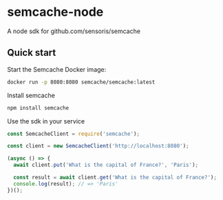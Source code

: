# semcache-node
A node sdk for github.com/sensoris/semcache



## Quick start

Start the Semcache Docker image:

```bash
docker run -p 8080:8080 semcache/semcache:latest
```

Install semcache
```bash
npm install semcache
```
Use the sdk in your service

```javascript
const SemcacheClient = require('semcache');

const client = new SemcacheClient('http://localhost:8080');

(async () => {
  await client.put('What is the capital of France?', 'Paris');

  const result = await client.get('What is the capital of France?');
  console.log(result); // => 'Paris'
})();
```
